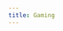 ```yaml
---
title: Gaming
---
```

<!-- cmdrun fetch_discourse_md.py "https://universal-blue.discourse.group/docs?topic=31" -->
